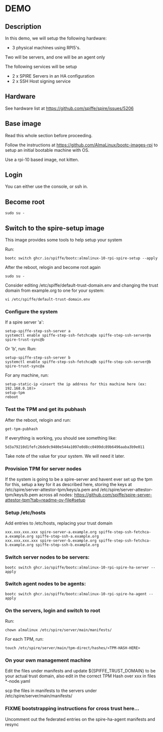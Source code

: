 # DEMO

## Description

In this demo, we will setup the following hardware:
* 3 physical machines using RPI5's.

Two will be servers, and one will be an agent only

The following services will be setup
* 2 x SPIRE Servers in an HA configuration
* 2 x SSH Host signing service

## Hardware

See hardware list at https://github.com/spiffe/spire/issues/5206

## Base image

Read this whole section before proceeding.

Follow the instructions at https://github.com/AlmaLinux/bootc-images-rpi to setup an initial bootable machine with OS.

Use a rpi-10 based image, not kitten.

## Login

You can either use the console, or ssh in.

## Become root

```
sudo su -
```

## Switch to the spire-setup image

This image provides some tools to help setup your system

Run:
```
bootc switch ghcr.io/spiffe/bootc:almalinux-10-rpi-spire-setup --apply
```

After the reboot, relogin and become root again

```
sudo su -
```

Consider editing /etc/spiffe/default-trust-domain.env and changing the trust domain from example.org to one for your system:
```
vi /etc/spiffe/default-trust-domain.env
```

### Configure the system
If a spire server 'a':
```
setup-spiffe-step-ssh-server a
systemctl enable spiffe-step-ssh-fetchca@a spiffe-step-ssh-server@a spire-trust-sync@b
```

Or 'b', run:
Run:
```
setup-spiffe-step-ssh-server b
systemctl enable spiffe-step-ssh-fetchca@b spiffe-step-ssh-server@b spire-trust-sync@a
```

For any machine, run:
```
setup-static-ip <insert the ip address for this machine here (ex: 192.168.0.10)>
setup-tpm
reboot
```

### Test the TPM and get its pubhash
After the reboot, relogin and run:
```
get-tpm-pubhash
```

If everything is working, you should see something like:
```
5d3a79210d1fefc26de9c9480e544a1097e0d8cc0499dc89b6496aaba3b9e011
```

Take note of the value for your system. We will need it later.

### Provision TPM for server nodes

If the system is going to be a spire-server and havent ever set up the tpm for this, setup a key for it as described here, storing the keys at /etc/spire/server-attestor-tpm/keys/a.pem and /etc/spire/server-attestor-tpm/keys/b.pem across all nodes:
https://github.com/spiffe/spire-server-attestor-tpm?tab=readme-ov-file#setup

### Setup /etc/hosts

Add entries to /etc/hosts, replacing your trust domain
```
xxx.xxx.xxx.xxx spire-server-a.example.org spiffe-step-ssh-fetchca-a.example.org spiffe-step-ssh-a.example.org
xxx.xxx.xxx.xxx spire-server-b.example.org spiffe-step-ssh-fetchca-b.example.org spiffe-step-ssh-b.example.org
```

### Switch server nodes to be servers:
```
bootc switch ghcr.io/spiffe/bootc:almalinux-10-rpi-spire-ha-server --apply
```

### Switch agent nodes to be agents:
```
bootc switch ghcr.io/spiffe/bootc:almalinux-10-rpi-spire-ha-agent --apply
```


### On the servers, login and switch to root

Run:
```
chown almalinux /etc/spire/server/main/manifests/
```

For each TPM, run:
```
touch /etc/spire/server/main/tpm-direct/hashes/<TPM-HASH-HERE>
```

### On your own management machine

Edit the files under manifests and update ${SPIFFE_TRUST_DOMAIN} to be your actual trust domain, also
edit in the correct TPM Hash over xxx in files *-node.yaml

scp the files in manifests to the servers under /etc/spire/server/main/manifests/

### FIXME bootstrapping instructions for cross trust here...

Uncomment out the federated entries on the spire-ha-agent manifests and resync
